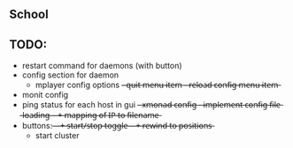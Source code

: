School
------

## TODO:
- restart command for daemons (with button)
- config section for daemon 
    + mplayer config options
-̶ ̶q̶u̶i̶t̶ ̶m̶e̶n̶u̶ ̶i̶t̶e̶m̶
-̶ ̶r̶e̶l̶o̶a̶d̶ ̶c̶o̶n̶f̶i̶g̶ ̶m̶e̶n̶u̶ ̶i̶t̶e̶m̶
- monit config 
- ping status for each host in gui
-̶ ̶x̶m̶o̶n̶a̶d̶ ̶c̶o̶n̶f̶i̶g̶
-̶ ̶i̶m̶p̶l̶e̶m̶e̶n̶t̶ ̶c̶o̶n̶f̶i̶g̶ ̶f̶i̶l̶e̶ ̶l̶o̶a̶d̶i̶n̶g̶
 ̶ ̶ ̶ ̶+̶ ̶m̶a̶p̶p̶i̶n̶g̶ ̶o̶f̶ ̶I̶P̶ ̶t̶o̶ ̶f̶i̶l̶e̶n̶a̶m̶e̶
- buttons:
 ̶ ̶ ̶ ̶+̶ ̶s̶t̶a̶r̶t̶/̶s̶t̶o̶p̶ ̶t̶o̶g̶g̶l̶e̶
 ̶ ̶ ̶ ̶+̶ ̶r̶e̶w̶i̶n̶d̶ ̶t̶o̶ ̶p̶o̶s̶i̶t̶i̶o̶n̶s̶
    + start cluster 
